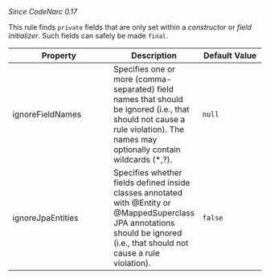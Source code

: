 *Since CodeNarc 0.17*

This rule finds `private` fields that are only set within a
*constructor* or *field initializer*. Such fields can safely be made
`final`.

<table>
<colgroup>
<col style="width: 40%" />
<col style="width: 33%" />
<col style="width: 25%" />
</colgroup>
<thead>
<tr class="header">
<th>Property</th>
<th>Description</th>
<th>Default Value</th>
</tr>
</thead>
<tbody>
<tr class="odd">
<td>ignoreFieldNames</td>
<td>Specifies one or more (comma-separated) field names that should be
ignored (i.e., that should not cause a rule violation). The names may
optionally contain wildcards (*,?).</td>
<td><code>null</code></td>
</tr>
<tr class="even">
<td>ignoreJpaEntities</td>
<td>Specifies whether fields defined inside classes annotated with <span
class="citation" data-cites="Entity">@Entity</span> or <span
class="citation" data-cites="MappedSuperclass">@MappedSuperclass</span>
JPA annotations should be ignored (i.e., that should not cause a rule
violation).</td>
<td><code>false</code></td>
</tr>
</tbody>
</table>
